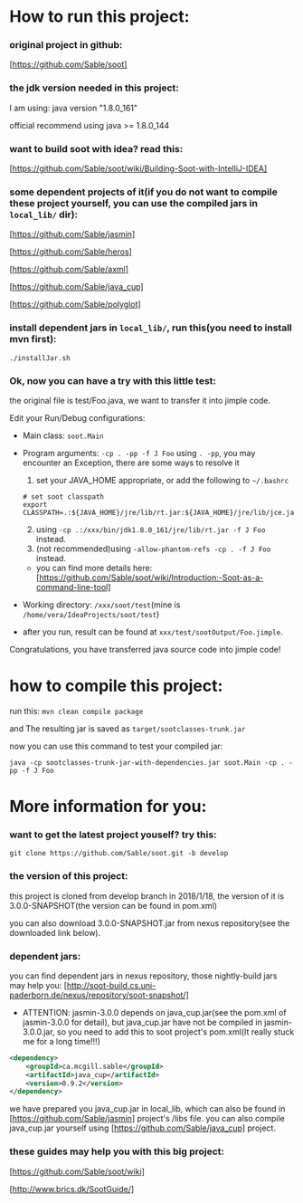 # How to run this project:

### original project in github:

[https://github.com/Sable/soot]


### the jdk version needed in this project:

I am using: java version "1.8.0_161"

official recommend using java >= 1.8.0_144


### want to build soot with idea? read this:

[https://github.com/Sable/soot/wiki/Building-Soot-with-IntelliJ-IDEA]


### some dependent projects of it(if you do not want to compile these project yourself, you can use the compiled jars in `local_lib/` dir):

[https://github.com/Sable/jasmin]

[https://github.com/Sable/heros]

[https://github.com/Sable/axml]

[https://github.com/Sable/java_cup]

[https://github.com/Sable/polyglot]


### install dependent jars in `local_lib/`, run this(you need to install mvn first):

`./installJar.sh`

### Ok, now you can have a try with this little test:

the original file is test/Foo.java, we want to transfer it into jimple code.

Edit your Run/Debug configurations:
* Main class: `soot.Main`
* Program arguments: `-cp . -pp -f J Foo`
    using `. -pp`, you may encounter an Exception, there are some ways to resolve it
    1. set your JAVA_HOME appropriate, or add the following to `~/.bashrc`
    ```
    # set soot classpath
    export CLASSPATH=.:${JAVA_HOME}/jre/lib/rt.jar:${JAVA_HOME}/jre/lib/jce.jar
    ```
    2. using `-cp .:/xxx/bin/jdk1.8.0_161/jre/lib/rt.jar -f J Foo` instead.
    3. (not recommended)using `-allow-phantom-refs -cp . -f J Foo` instead.
    * you can find more details here:
    [https://github.com/Sable/soot/wiki/Introduction:-Soot-as-a-command-line-tool]
   
* Working directory: `/xxx/soot/test`(mine is `/home/vera/IdeaProjects/soot/test`)
* after you run, result can be found at `xxx/test/sootOutput/Foo.jimple`. 

Congratulations, you have transferred java source code into jimple code!


# how to compile this project:

run this:
`mvn clean compile package`

and The resulting jar is saved as `target/sootclasses-trunk.jar`

now you can use this command to test your compiled jar:

`java -cp sootclasses-trunk-jar-with-dependencies.jar soot.Main -cp . -pp -f J Foo`


# More information for you:

### want to get the latest project youself? try this:

`git clone https://github.com/Sable/soot.git -b develop`

### the version of this project:

this project is cloned from develop branch in 2018/1/18, the version of it is 3.0.0-SNAPSHOT(the version can be found in pom.xml)

you can also download 3.0.0-SNAPSHOT.jar from nexus repository(see the downloaded link below).


### dependent jars:

you can find dependent jars in nexus repository, those nightly-build jars may help you:
[http://soot-build.cs.uni-paderborn.de/nexus/repository/soot-snapshot/]

* ATTENTION: 
jasmin-3.0.0 depends on java_cup.jar(see the pom.xml of jasmin-3.0.0 for detail), but java_cup.jar have not be compiled in jasmin-3.0.0.jar, so you need to add this to soot project's pom.xml(It really stuck me for a long time!!!)

```xml
<dependency>
	<groupId>ca.mcgill.sable</groupId>
	<artifactId>java_cup</artifactId>
	<version>0.9.2</version>
</dependency>
```

we have prepared you java_cup.jar in local_lib, which can also be found in [https://github.com/Sable/jasmin] project's /libs file.
you can also compile java_cup.jar yourself using [https://github.com/Sable/java_cup] project.


### these guides may help you with this big project:

[https://github.com/Sable/soot/wiki]

[http://www.brics.dk/SootGuide/]


